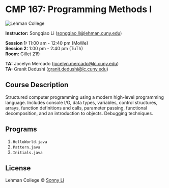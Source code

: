 # CMP 167: Programming Methods I

![Lehman College][logo]

[logo]: https://github.com/sonnynomnom/CMP-167-Programming-Methods-I/blob/master/lehmanlogo.png "Lehman College"

**Instructor:** Songqiao Li (songqiao.li@lehman.cuny.edu)  
  
**Session 1:** 11:00 am - 12:40 pm (MoWe)  
**Session 2:** 1:00 pm - 2:40 pm (TuTh)  
**Room:** Gillet 219  
  
**TA:** Jocelyn Mercado (jocelyn.mercado@lc.cuny.edu)  
**TA:** Granit Dedushi (granit.dedushi@lc.cuny.edu)  

## Course Description
Structured computer programming using a modern high-level programming language. Includes console I/O, data types, variables, control structures, arrays, function definitions and calls, parameter passing, functional decomposition, and an introduction to objects. Debugging techniques.


## Programs  

1. `HelloWorld.java`  
2. `Pattern.java`  
3. `Initials.java`  

## License
Lehman College © [Sonny Li](https://instagram.com/sonnynomnom)